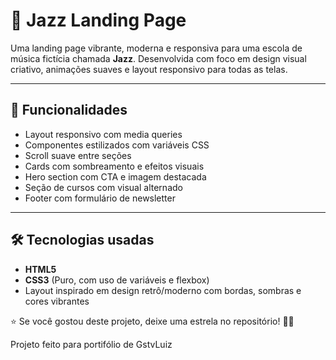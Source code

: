 # 🎷 Jazz Landing Page

Uma landing page vibrante, moderna e responsiva para uma escola de música fictícia chamada **Jazz**. Desenvolvida com foco em design visual criativo, animações suaves e layout responsivo para todas as telas.

---

## 🚀 Funcionalidades

- Layout responsivo com media queries
- Componentes estilizados com variáveis CSS
- Scroll suave entre seções
- Cards com sombreamento e efeitos visuais
- Hero section com CTA e imagem destacada
- Seção de cursos com visual alternado
- Footer com formulário de newsletter

---

## 🛠️ Tecnologias usadas

- **HTML5**
- **CSS3** (Puro, com uso de variáveis e flexbox)
- Layout inspirado em design retrô/moderno com bordas, sombras e cores vibrantes

⭐ Se você gostou deste projeto, deixe uma estrela no repositório! 🚀🎨

Projeto feito para portifólio de GstvLuiz